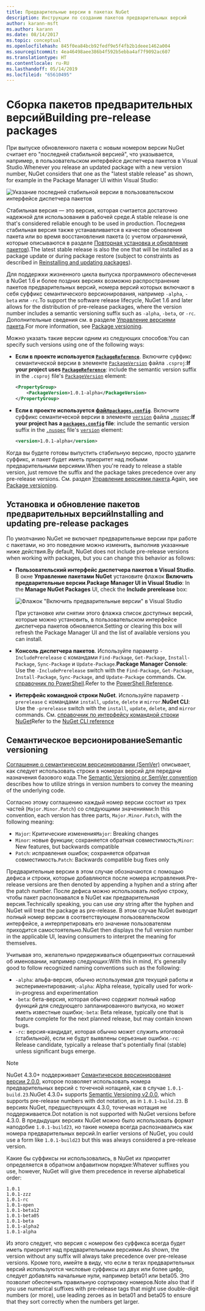 ```yaml
---
title: Предварительные версии в пакетах NuGet
description: Инструкции по созданию пакетов предварительных версий
author: karann-msft
ms.author: karann
ms.date: 08/14/2017
ms.topic: conceptual
ms.openlocfilehash: 845f0ea84bcb92fedf9e5f4fb2b1deee1462a004
ms.sourcegitcommit: 4ea46498aee386b4f592b5ebba4af7f9092ac607
ms.translationtype: HT
ms.contentlocale: ru-RU
ms.lasthandoff: 05/14/2019
ms.locfileid: "65610495"
---
```

# <a name="building-pre-release-packages"></a><span data-ttu-id="11ed8-103">Сборка пакетов предварительных версий</span><span class="sxs-lookup"><span data-stu-id="11ed8-103">Building pre-release packages</span></span>

<span data-ttu-id="11ed8-104">При выпуске обновленного пакета с новым номером версии NuGet считает его "последней стабильной версией", что указывается, например, в пользовательском интерфейсе диспетчера пакетов в Visual Studio.</span><span class="sxs-lookup"><span data-stu-id="11ed8-104">Whenever you release an updated package with a new version number, NuGet considers that one as the "latest stable release" as shown, for example in the Package Manager UI within Visual Studio:</span></span>

![Указание последней стабильной версии в пользовательском интерфейсе диспетчера пакетов](media/Prerelease_01-LatestStable.png)

<span data-ttu-id="11ed8-106">Стабильная версия — это версия, которая считается достаточно надежной для использования в рабочей среде.</span><span class="sxs-lookup"><span data-stu-id="11ed8-106">A stable release is one that's considered reliable enough to be used in production.</span></span> <span data-ttu-id="11ed8-107">Последняя стабильная версия также устанавливается в качестве обновления пакета или во время восстановления пакета (с учетом ограничений, которые описываются в разделе [Повторная установка и обновление пакетов](../consume-packages/reinstalling-and-updating-packages.md)).</span><span class="sxs-lookup"><span data-stu-id="11ed8-107">The latest stable release is also the one that will be installed as a package update or during package restore (subject to constraints as described in [Reinstalling and updating packages](../consume-packages/reinstalling-and-updating-packages.md)).</span></span>

<span data-ttu-id="11ed8-108">Для поддержки жизненного цикла выпуска программного обеспечения в NuGet 1.6 и более поздних версиях возможно распространение пакетов предварительных версий, номера версий которых включают в себя суффикс семантического версионирования, например `-alpha`, `-beta` или `-rc`.</span><span class="sxs-lookup"><span data-stu-id="11ed8-108">To support the software release lifecycle, NuGet 1.6 and later allows for the distribution of pre-release packages, where the version number includes a semantic versioning suffix such as `-alpha`, `-beta`, or `-rc`.</span></span> <span data-ttu-id="11ed8-109">Дополнительные сведения см. в разделе [Управление версиями пакета](../reference/package-versioning.md#pre-release-versions).</span><span class="sxs-lookup"><span data-stu-id="11ed8-109">For more information, see [Package versioning](../reference/package-versioning.md#pre-release-versions).</span></span>

<span data-ttu-id="11ed8-110">Можно указать такие версии одним из следующих способов:</span><span class="sxs-lookup"><span data-stu-id="11ed8-110">You can specify such versions using one of the following ways:</span></span>

- <span data-ttu-id="11ed8-111">**Если в проекте используется [`PackageReference`](../consume-packages/package-references-in-project-files.md)**. Включите суффикс семантической версии в элементе [`PackageVersion`](/dotnet/core/tools/csproj.md#packageversion) файла `.csproj`:</span><span class="sxs-lookup"><span data-stu-id="11ed8-111">**If your project uses [`PackageReference`](../consume-packages/package-references-in-project-files.md)**: include the semantic version suffix in the `.csproj` file's [`PackageVersion`](/dotnet/core/tools/csproj.md#packageversion) element:</span></span>

    ```xml
    <PropertyGroup>
        <PackageVersion>1.0.1-alpha</PackageVersion>
    </PropertyGroup>
    ```

- <span data-ttu-id="11ed8-112">**Если в проекте используется [файл`packages.config`](../reference/packages-config.md)**. Включите суффикс семантической версии в элементе [`version`](../reference/nuspec.md#version) файла [`.nuspec`](../reference/nuspec.md):</span><span class="sxs-lookup"><span data-stu-id="11ed8-112">**If your project has a [`packages.config`](../reference/packages-config.md) file**: include the semantic version suffix in the [`.nuspec`](../reference/nuspec.md) file's [`version`](../reference/nuspec.md#version) element:</span></span>

    ```xml
    <version>1.0.1-alpha</version>
    ```

<span data-ttu-id="11ed8-113">Когда вы будете готовы выпустить стабильную версию, просто удалите суффикс, и пакет будет иметь приоритет над любыми предварительными версиями.</span><span class="sxs-lookup"><span data-stu-id="11ed8-113">When you're ready to release a stable version, just remove the suffix and the package takes precedence over any pre-release versions.</span></span> <span data-ttu-id="11ed8-114">См. раздел [Управление версиями пакета](../reference/package-versioning.md#pre-release-versions).</span><span class="sxs-lookup"><span data-stu-id="11ed8-114">Again, see [Package versioning](../reference/package-versioning.md#pre-release-versions).</span></span>

## <a name="installing-and-updating-pre-release-packages"></a><span data-ttu-id="11ed8-115">Установка и обновление пакетов предварительных версий</span><span class="sxs-lookup"><span data-stu-id="11ed8-115">Installing and updating pre-release packages</span></span>

<span data-ttu-id="11ed8-116">По умолчанию NuGet не включает предварительные версии при работе с пакетами, но это поведение можно изменить, выполнив указанные ниже действия.</span><span class="sxs-lookup"><span data-stu-id="11ed8-116">By default, NuGet does not include pre-release versions when working with packages, but you can change this behavior as follows:</span></span>

- <span data-ttu-id="11ed8-117">**Пользовательский интерфейс диспетчера пакетов в Visual Studio**. В окне **Управление пакетами NuGet** установите флажок **Включить предварительные версии**.</span><span class="sxs-lookup"><span data-stu-id="11ed8-117">**Package Manager UI in Visual Studio**: In the **Manage NuGet Packages** UI, check the **Include prerelease** box:</span></span>

    ![Флажок "Включить предварительные версии" в Visual Studio](media/Prerelease_02-CheckPrerelease.png)

    <span data-ttu-id="11ed8-119">При установке или снятии этого флажка список доступных версий, которые можно установить, в пользовательском интерфейсе диспетчера пакетов обновляется.</span><span class="sxs-lookup"><span data-stu-id="11ed8-119">Setting or clearing this box will refresh the Package Manager UI and the list of available versions you can install.</span></span>

- <span data-ttu-id="11ed8-120">**Консоль диспетчера пакетов**. Используйте параметр `-IncludePrerelease` с командами `Find-Package`, `Get-Package`, `Install-Package`, `Sync-Package` и `Update-Package`.</span><span class="sxs-lookup"><span data-stu-id="11ed8-120">**Package Manager Console**: Use the `-IncludePrerelease` switch with the `Find-Package`, `Get-Package`, `Install-Package`, `Sync-Package`, and `Update-Package` commands.</span></span> <span data-ttu-id="11ed8-121">См. [справочник по PowerShell](../tools/powershell-reference.md).</span><span class="sxs-lookup"><span data-stu-id="11ed8-121">Refer to the [PowerShell Reference](../tools/powershell-reference.md).</span></span>

- <span data-ttu-id="11ed8-122">**Интерфейс командной строки NuGet**. Используйте параметр `-prerelease` с командами `install`, `update`, `delete` и `mirror`.</span><span class="sxs-lookup"><span data-stu-id="11ed8-122">**NuGet CLI**: Use the `-prerelease` switch with the `install`, `update`, `delete`, and `mirror` commands.</span></span> <span data-ttu-id="11ed8-123">См. [справочник по интерфейсу командной строки NuGet](../tools/nuget-exe-cli-reference.md)</span><span class="sxs-lookup"><span data-stu-id="11ed8-123">Refer to the [NuGet CLI reference](../tools/nuget-exe-cli-reference.md)</span></span>

## <a name="semantic-versioning"></a><span data-ttu-id="11ed8-124">Семантическое версионирование</span><span class="sxs-lookup"><span data-stu-id="11ed8-124">Semantic versioning</span></span>

<span data-ttu-id="11ed8-125">[Соглашение о семантическом версионировании (SemVer)](http://semver.org/spec/v1.0.0.html) описывает, как следует использовать строки в номерах версий для передачи назначения базового кода.</span><span class="sxs-lookup"><span data-stu-id="11ed8-125">The [Semantic Versioning or SemVer convention](http://semver.org/spec/v1.0.0.html) describes how to utilize strings in version numbers to convey the meaning of the underlying code.</span></span>

<span data-ttu-id="11ed8-126">Согласно этому соглашению каждый номер версии состоит из трех частей (`Major.Minor.Patch`) со следующими значениями:</span><span class="sxs-lookup"><span data-stu-id="11ed8-126">In this convention, each version has three parts, `Major.Minor.Patch`, with the following meaning:</span></span>

- <span data-ttu-id="11ed8-127">`Major`: Критические изменения</span><span class="sxs-lookup"><span data-stu-id="11ed8-127">`Major`: Breaking changes</span></span>
- <span data-ttu-id="11ed8-128">`Minor`: новые функции; сохраняется обратная совместимость;</span><span class="sxs-lookup"><span data-stu-id="11ed8-128">`Minor`: New features, but backwards compatible</span></span>
- <span data-ttu-id="11ed8-129">`Patch`: исправления ошибок; сохраняется обратная совместимость.</span><span class="sxs-lookup"><span data-stu-id="11ed8-129">`Patch`: Backwards compatible bug fixes only</span></span>

<span data-ttu-id="11ed8-130">Предварительные версии в этом случае обозначаются с помощью дефиса и строки, которые добавляются после номера исправления.</span><span class="sxs-lookup"><span data-stu-id="11ed8-130">Pre-release versions are then denoted by appending a hyphen and a string after the patch number.</span></span> <span data-ttu-id="11ed8-131">После дефиса можно использовать *любую* строку, чтобы пакет распознавался в NuGet как предварительная версия.</span><span class="sxs-lookup"><span data-stu-id="11ed8-131">Technically speaking, you can use *any* string after the hyphen and NuGet will treat the package as pre-release.</span></span> <span data-ttu-id="11ed8-132">В этом случае NuGet выводит полный номер версии в соответствующем пользовательском интерфейсе, а интерпретировать его значение пользователям приходится самостоятельно.</span><span class="sxs-lookup"><span data-stu-id="11ed8-132">NuGet then displays the full version number in the applicable UI, leaving consumers to interpret the meaning for themselves.</span></span>

<span data-ttu-id="11ed8-133">Учитывая это, желательно придерживаться общепринятых соглашений об именовании, например следующих:</span><span class="sxs-lookup"><span data-stu-id="11ed8-133">With this in mind, it's generally good to follow recognized naming conventions such as the following:</span></span>

- <span data-ttu-id="11ed8-134">`-alpha`: альфа-версия, обычно используемая для текущей работы и экспериментирования;</span><span class="sxs-lookup"><span data-stu-id="11ed8-134">`-alpha`: Alpha release, typically used for work-in-progress and experimentation</span></span>
- <span data-ttu-id="11ed8-135">`-beta`: бета-версия, которая обычно содержит полный набор функций для следующего запланированного выпуска, но может иметь известные ошибки;</span><span class="sxs-lookup"><span data-stu-id="11ed8-135">`-beta`: Beta release, typically one that is feature complete for the next planned release, but may contain known bugs.</span></span>
- <span data-ttu-id="11ed8-136">`-rc`: версия-кандидат, которая обычно может служить итоговой (стабильной), если не будут выявлены серьезные ошибки.</span><span class="sxs-lookup"><span data-stu-id="11ed8-136">`-rc`: Release candidate, typically a release that's potentially final (stable) unless significant bugs emerge.</span></span>

> [!Note]
> <span data-ttu-id="11ed8-137">NuGet 4.3.0+ поддерживает [Семантическое версионирование версии 2.0.0](http://semver.org/spec/v2.0.0.html), которое позволяет использовать номера предварительных версий с точечной нотацией, как в случае `1.0.1-build.23`.</span><span class="sxs-lookup"><span data-stu-id="11ed8-137">NuGet 4.3.0+ supports [Semantic Versioning v2.0.0](http://semver.org/spec/v2.0.0.html), which supports pre-release numbers with dot notation, as in `1.0.1-build.23`.</span></span> <span data-ttu-id="11ed8-138">В версиях NuGet, предшествующих 4.3.0, точечная нотация не поддерживается.</span><span class="sxs-lookup"><span data-stu-id="11ed8-138">Dot notation is not supported with NuGet versions before 4.3.0.</span></span> <span data-ttu-id="11ed8-139">В предыдущих версиях NuGet можно было использовать формат наподобие `1.0.1-build23`, но такие номера всегда распознавались как номера предварительных версий.</span><span class="sxs-lookup"><span data-stu-id="11ed8-139">In earlier versions of NuGet, you could use a form like `1.0.1-build23` but this was always considered a pre-release version.</span></span>

<span data-ttu-id="11ed8-140">Какие бы суффиксы ни использовались, в NuGet их приоритет определяется в обратном алфавитном порядке:</span><span class="sxs-lookup"><span data-stu-id="11ed8-140">Whatever suffixes you use, however, NuGet will give them precedence in reverse alphabetical order:</span></span>

    1.0.1
    1.0.1-zzz
    1.0.1-rc
    1.0.1-open
    1.0.1-beta12
    1.0.1-beta05
    1.0.1-beta
    1.0.1-alpha2
    1.0.1-alpha

<span data-ttu-id="11ed8-141">Из этого следует, что версия с номером без суффикса всегда будет иметь приоритет над предварительными версиями.</span><span class="sxs-lookup"><span data-stu-id="11ed8-141">As shown, the version without any suffix will always take precedence over pre-release versions.</span></span> <span data-ttu-id="11ed8-142">Кроме того, имейте в виду, что если в тегах предварительных версий используются числовые суффиксы из двух или более цифр, следует добавлять начальные нули, например beta01 или beta05. Это позволит обеспечить правильную сортировку номеров.</span><span class="sxs-lookup"><span data-stu-id="11ed8-142">Note also that if you use numerical suffixes with pre-release tags that might use double-digit numbers (or more), use leading zeroes as in beta01 and beta05 to ensure that they sort correctly when the numbers get larger.</span></span>
